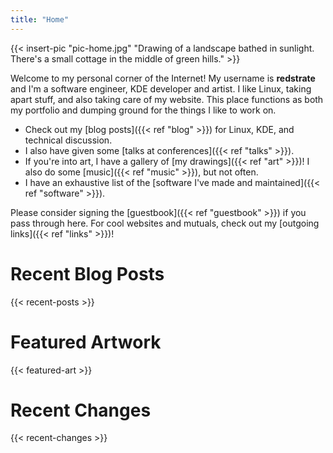 ```yaml
---
title: "Home"
---
```


{{< insert-pic "pic-home.jpg" "Drawing of a landscape bathed in sunlight. There's a small cottage in the middle of green hills." >}}

Welcome to my personal corner of the Internet! My username is **redstrate** and I'm a software engineer, KDE developer and artist. I like Linux, taking apart stuff, and also taking care of my website. This place functions as both my portfolio and dumping ground for the things I like to work on.

* Check out my [blog posts]({{< ref "blog" >}}) for Linux, KDE, and technical discussion.
* I also have given some [talks at conferences]({{< ref "talks" >}}).
* If you're into art, I have a gallery of [my drawings]({{< ref "art" >}})! I also do some [music]({{< ref "music" >}}), but not often.
* I have an exhaustive list of the [software I've made and maintained]({{< ref "software" >}}).

Please consider signing the [guestbook]({{< ref "guestbook" >}}) if you pass through here. For cool websites and mutuals, check out my [outgoing links]({{< ref "links" >}})!

# Recent Blog Posts

{{< recent-posts >}}

# Featured Artwork

{{< featured-art >}}

# Recent Changes

{{< recent-changes >}}

